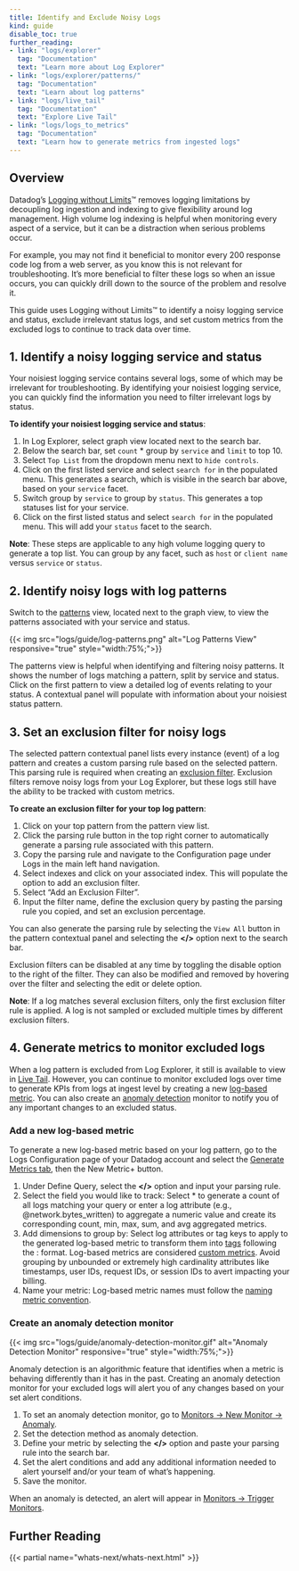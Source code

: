 ```yaml
---
title: Identify and Exclude Noisy Logs
kind: guide
disable_toc: true
further_reading:
- link: "logs/explorer"
  tag: "Documentation"
  text: "Learn more about Log Explorer"
- link: "logs/explorer/patterns/"
  tag: "Documentation"
  text: "Learn about log patterns"
- link: "logs/live_tail"
  tag: "Documentation"
  text: "Explore Live Tail"
- link: "logs/logs_to_metrics"
  tag: "Documentation"
  text: "Learn how to generate metrics from ingested logs"
---
```


## Overview

Datadog’s [Logging without Limits][1]&trade; removes logging limitations by decoupling log ingestion and indexing to give flexibility around log management. High volume log indexing is helpful when monitoring every aspect of a service, but it can be a distraction when serious problems occur.

For example, you may not find it beneficial to monitor every 200 response code log from a web server, as you know this is not relevant for troubleshooting. It’s more beneficial to filter these logs so when an issue occurs, you can quickly drill down to the source of the problem and resolve it.

This guide uses Logging without Limits&trade; to identify a noisy logging service and status, exclude irrelevant status logs, and set custom metrics from the excluded logs to continue to track data over time.

## 1. Identify a noisy logging service and status

Your noisiest logging service contains several logs, some of which may be irrelevant for troubleshooting. By identifying your noisiest logging service, you can quickly find the information you need to filter irrelevant logs by status.

**To identify your noisiest logging service and status**:

1. In Log Explorer, select graph view located next to the search bar. 
2. Below the search bar, set `count` * group by `service` and `limit` to top 10.
3. Select `Top List` from the dropdown menu next to `hide controls`.
4. Click on the first listed service and select `search for` in the populated menu. This generates a search, which is visible in the search bar above, based on your `service` facet.
5. Switch group by `service` to group by `status`. This generates a top statuses list for your service.
6. Click on the first listed status and select `search for` in the populated menu. This will add your `status` facet to the search.

**Note**: These steps are applicable to any high volume logging query to generate a top list. You can group by any facet, such as `host` or `client name` versus `service` or `status`.

## 2. Identify noisy logs with log patterns
Switch to the [patterns][2] view, located next to the graph view, to view the patterns associated with your service and status.

{{< img src="logs/guide/log-patterns.png" alt="Log Patterns View" responsive="true" style="width:75%;">}}

The patterns view is helpful when identifying and filtering noisy patterns. It shows the number of logs matching a pattern, split by service and status. Click on the first pattern to view a detailed log of events relating to your status. A contextual panel will populate with information about your noisiest status pattern.

## 3. Set an exclusion filter for noisy logs

The selected pattern contextual panel lists every instance (event) of a log pattern and creates a custom parsing rule based on the selected pattern. This parsing rule is required when creating an [exclusion filter][3]. Exclusion filters remove noisy logs from your Log Explorer, but these logs still have the ability to be tracked with custom metrics.

**To create an exclusion filter for your top log pattern**:

1. Click on your top pattern from the pattern view list.
2. Click the parsing rule button in the top right corner to automatically generate a parsing rule associated with this pattern.
3. Copy the parsing rule and navigate to the Configuration page under Logs in the main left hand navigation.
4. Select indexes and click on your associated index. This will populate the option to add an exclusion filter.
5. Select “Add an Exclusion Filter”.
6. Input the filter name, define the exclusion query by pasting the parsing rule you copied, and set an exclusion percentage.

You can also generate the parsing rule by selecting the `View All` button in the pattern contextual panel and selecting the **</>** option next to the search bar.

Exclusion filters can be disabled at any time by toggling the disable option to the right of the filter. They can also be modified and removed by hovering over the filter and selecting the edit or delete option.

**Note**: If a log matches several exclusion filters, only the first exclusion filter rule is applied. A log is not sampled or excluded multiple times by different exclusion filters.

## 4. Generate metrics to monitor excluded logs

When a log pattern is excluded from Log Explorer, it still is available to view in [Live Tail][4]. However, you can continue to monitor excluded logs over time to generate KPIs from logs at ingest level by creating a new [log-based metric][5]. You can also create an [anomaly detection][6] monitor to notify you of any important changes to an excluded status.

### Add a new log-based metric

To generate a new log-based metric based on your log pattern, go to the Logs Configuration page of your Datadog account and select the [Generate Metrics tab][7], then the New Metric+ button.

1. Under Define Query, select the **</>** option and input your parsing rule.
2. Select the field you would like to track: Select * to generate a count of all logs matching your query or enter a log attribute (e.g., @network.bytes_written) to aggregate a numeric value and create its corresponding count, min, max, sum, and avg aggregated metrics.
3. Add dimensions to group by: Select log attributes or tag keys to apply to the generated log-based metric to transform them into [tags][8] following the <KEY>:<VALUE> format. Log-based metrics are considered [custom metrics][9]. Avoid grouping by unbounded or extremely high cardinality attributes like timestamps, user IDs, request IDs, or session IDs to avert impacting your billing.
4. Name your metric: Log-based metric names must follow the [naming metric convention][10].

### Create an anomaly detection monitor
{{< img src="logs/guide/anomaly-detection-monitor.gif" alt="Anomaly Detection Monitor" responsive="true" style="width:75%;">}}

Anomaly detection is an algorithmic feature that identifies when a metric is behaving differently than it has in the past. Creating an anomaly detection monitor for your excluded logs will alert you of any changes based on your set alert conditions.

1. To set an anomaly detection monitor, go to [Monitors -> New Monitor -> Anomaly][11].
2. Set the detection method as anomaly detection.
3. Define your metric by selecting the **</>** option and paste your parsing rule into the search bar.
4. Set the alert conditions and add any additional information needed to alert yourself and/or your team of what’s happening.
5. Save the monitor.

When an anomaly is detected, an alert will appear in [Monitors -> Trigger Monitors][12].

## Further Reading

{{< partial name="whats-next/whats-next.html" >}}

[1]: /logs
[2]: /logs/explorer/patterns
[3]: /logs/indexes/#exclusion-filters
[4]: /logs/live_tail/#overview
[5]: /logs/logs_to_metrics
[6]: /monitors/monitor_types/anomaly
[7]: https://app.datadoghq.com/logs/pipelines/generate-metrics
[8]: /tagging
[9]: /developers/metrics/custom_metrics
[10]: /developers/metrics/#naming-metrics
[11]: https://app.datadoghq.com/monitors#create/anomaly
[12]: https://app.datadoghq.com/monitors/triggered
